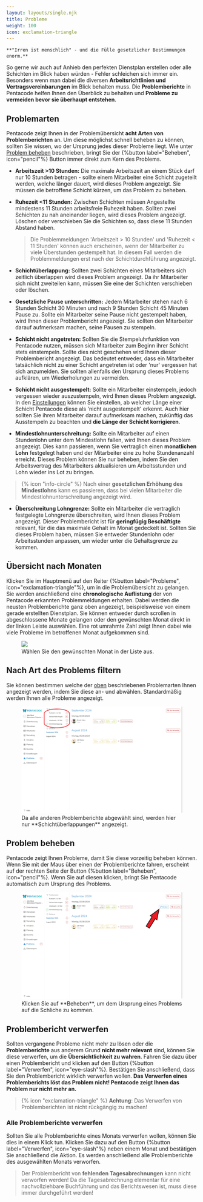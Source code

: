 ```yaml
---
layout: layouts/single.njk
title: Probleme
weight: 100
icon: exclamation-triangle
---
```


    **"Irren ist menschlich" - und die Fülle gesetzlicher Bestimmungen enorm.**

So gerne wir auch auf Anhieb den perfekten Dienstplan erstellen oder alle
Schichten im Blick haben würden - Fehler schleichen sich immer ein. Besonders
wenn man dabei die diversen **Arbeitsrichtlinien und Vertragsvereinbarungen** im
Blick behalten muss. Die **Problemberichte** in Pentacode helfen Ihnen den
Überblick zu behalten und **Probleme zu vermeiden bevor sie überhaupt
entstehen**.

## Problemarten

Pentacode zeigt Ihnen in der Problemübersicht **acht Arten von
Problemberichten** an. Um diese möglichst schnell beheben zu können, sollten Sie
wissen, wo der Ursprung jedes dieser Probleme liegt. Wie unter [Problem
beheben](#problem-beheben) beschrieben, bringt Sie der {%button label="Beheben",
icon="pencil"%} Button immer direkt zum Kern des Problems.  

- **Arbeitszeit >10 Stunden:** Die maximale Arbeitszeit an einem Stück darf nur
  10 Stunden betragen - sollte einem Mitarbeiter eine Schicht zugeteilt werden,
  welche länger dauert, wird dieses Problem angezeigt. Sie müssen die betroffene
  Schicht kürzen, um das Problem zu beheben. 

- **Ruhezeit <11 Stunden:** Zwischen Schichten müssen Angestellte mindestens 11
  Stunden arbeitsfreie Ruhezeit haben. Sollten zwei Schichten zu nah aneinander
  liegen, wird dieses Problem angezeigt. Löschen oder verschieben Sie die
  Schichten so, dass diese 11 Stunden Abstand haben.

  > Die Problemmeldungen 'Arbeitszeit > 10 Stunden' und 'Ruhezeit < 11 Stunden'
  > können auch erscheinen, wenn der Mitarbeiter zu viele Überstunden gestempelt hat. In
  > diesem Fall werden die Problemmeldungen erst nach der Schichtdurchführung angezeigt.


- **Schichtüberlappung:** Sollten zwei Schichten eines Mitarbeiters sich
  zeitlich überlappen wird dieses Problem angezeigt. Da ihr Mitarbeiter sich
  nicht zweiteilen kann, müssen Sie eine der Schichten verschieben oder löschen.

- **Gesetzliche Pause unterschritten:** Jedem Mitarbeiter stehen nach 6 Stunden
  Schicht 30 Minuten und nach 9 Stunden Schicht 45 Minuten Pause zu. Sollte ein
  Mitarbeiter seine Pause nicht gestempelt haben, wird Ihnen dieser
  Problembericht angezeigt. Sie sollten den Mitarbeiter darauf aufmerksam
  machen, seine Pausen zu stempeln.

- **Schicht nicht angetreten:** Sollten Sie die Stempeluhrfunktion von Pentacode
  nutzen, müssen sich Mitarbeiter zum Beginn ihrer Schicht stets einstempeln.
  Sollte dies nicht geschehen wird Ihnen dieser Problembericht angezeigt. Das bedeutet 
  entweder, dass ein Mitarbeiter tatsächlich nicht zu einer Schicht
  angetreten ist oder 'nur' vergessen hat sich anzumelden. Sie sollten allenfalls den
  Ursprung dieses Problems aufklären, um Wiederholungen zu vermeiden. 

- **Schicht nicht ausgestempelt:** Sollte ein Mitarbeiter einstempeln, jedoch
  vergessen wieder auszustempeln, wird Ihnen dieses Problem angezeigt. In den
  [Einstellungen](hilfe/handbuch/einstellungen/zeiterfassung/#automatische-abmeldung)
  können Sie einstellen, ab welcher Länge einer Schicht Pentacode diese als
  'nicht ausgestempelt' erkennt. Auch hier sollten Sie ihren Mitarbeiter darauf
  aufmerksam machen, zukünftig das Ausstempeln zu beachten und **die Länge der
  Schicht korrigieren**.

- **Mindestlohnunterschreitung:** Sollte ein Mitarbeiter auf einen Stundenlohn
  unter dem Mindestlohn fallen, wird Ihnen dieses Problem angezeigt. Dies kann
  passieren, wenn Sie vertraglich einen **monatlichen Lohn** festgelegt haben
  und der Mitarbeiter eine zu hohe Stundenanzahl erreicht. Dieses Problem können
  Sie nur beheben, indem Sie den Arbeitsvertrag des Mitarbeiters aktualisieren
  um Arbeitsstunden und Lohn wieder ins Lot zu bringen.

> {% icon "info-circle" %} Nach einer **gesetzlichen Erhöhung des Mindestlohns** kann es passieren, dass bei vielen Mitarbeiter die Mindestlohnunterschreitung angezeigt wird. 

- **Überschreitung Lohngrenze:** Sollte ein Mitarbeiter die vertraglich
  festgelegte Lohngrenze überschreiten, wird Ihnen dieses Problem angezeigt.
  Dieser Problembericht ist für **geringfügig Beschäftigte** relevant, für die
  das maximale Gehalt im Monat gedeckelt ist. Sollten Sie dieses Problem haben,
  müssen Sie entweder Stundenlohn oder Arbeitsstunden anpassen, um wieder unter
  die Gehaltsgrenze zu kommen.

## Übersicht nach Monaten

Klicken Sie im Hauptmenü auf den Reiter {%button label="Probleme",
icon="exclamation-triangle"%}, um in die Problemübersicht zu gelangen. Sie werden
anschließend eine **chronologische Auflistung** der von Pentacode erkannten
Problemmeldungen erhalten. Dabei werden die neusten Problemberichte ganz oben
angezeigt, beispielsweise von einem gerade erstellten Dienstplan. Sie können
entweder durch scrollen in abgeschlossene Monate gelangen oder den gewünschten Monat
direkt in der linken Leiste auswählen. Eine rot umrahmte Zahl zeigt
Ihnen dabei wie viele Probleme im betroffenen Monat aufgekommen sind. 

<figure>
    <img src="probleme-übersicht.webp">
    <figcaption> Wählen Sie den gewünschten Monat in der Liste aus. </figcaption>
</figure>

## Nach Art des Problems filtern

Sie können bestimmen welche der [oben](#verschiedene-arten-von-problemen)
beschriebenen Problemarten Ihnen angezeigt werden, indem Sie diese an- und abwählen. Standardmäßig werden Ihnen alle Probleme angezeigt.

<figure>
    <img src="probleme-filtern.webp"/>
    <figcaption>Da alle anderen Problemberichte abgewählt sind, werden hier nur **Schichtüberlappungen** angezeigt.</figcaption>
</figure>

## Problem beheben

Pentacode zeigt Ihnen Probleme, damit Sie diese vorzeitig beheben können. Wenn
Sie mit der Maus über einen der Problemberichte fahren, erscheint auf der rechten
Seite der Button {%button label="Beheben", icon="pencil"%}. Wenn Sie auf diesen
klicken, bringt Sie Pentacode automatisch zum Ursprung des Problems. 

<figure>
    <img src="problem_beheben.webp">
    <figcaption> Klicken Sie auf **Beheben**, um dem Ursprung eines Problems auf die Schliche zu kommen. </figcaption>
</figure>

## Problembericht verwerfen

Sollten vergangene Probleme nicht mehr zu lösen oder die **Problemberichte** aus
anderem Grund **nicht mehr relevant** sind, können Sie diese verwerfen, um die **Übersichtlichkeit
zu wahren**. Fahren Sie dazu über einen Problembericht und klicken auf den Button
{%button label="Verwerfen", icon="eye-slash"%}. Bestätigen Sie anschließend, dass
Sie den Problembericht wirklich verwerfen wollen.
**Das Verwerfen eines Problemberichts löst das Problem nicht! Pentacode zeigt Ihnen das Problem nur nicht mehr an.**

> {% icon "exclamation-triangle" %} **Achtung**: Das Verwerfen von Problemberichten ist nicht rückgängig zu machen!


### Alle Problemberichte verwerfen

Sollten Sie alle Problemberichte eines Monats verwerfen wollen, können Sie dies
in einem Klick tun. Klicken Sie dazu auf den Button {%button label="Verwerfen",
icon="eye-slash"%} neben einem Monat und bestätigen Sie anschließend die Aktion.
Es werden anschließend alle Problemberichte des ausgewählten Monats verworfen. 


> Der Problembericht von **fehlenden Tagesabrechnungen** kann nicht verworfen
> werden! Da die Tagesabrechnung elementar für eine nachvollziehbare
> Buchführung und das Berichtswesen ist, muss diese immer durchgeführt werden!
